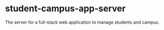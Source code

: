 # student-campus-app-server
The server for a full-stack web application to manage students and campus.
